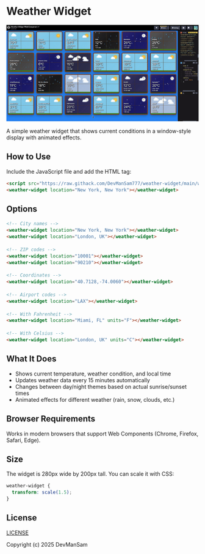 # Weather Widget

![Weather Widget Codepen Examples](weatherwidget.gif)

A simple weather widget that shows current conditions in a window-style display with animated effects.

## How to Use

Include the JavaScript file and add the HTML tag:

```html
<script src="https://raw.githack.com/DevManSam777/weather-widget/main/weather-widget.js"></script>
<weather-widget location="New York, New York"></weather-widget>
```

## Options

```html
<!-- City names -->
<weather-widget location="New York, New York"></weather-widget>
<weather-widget location="London, UK"></weather-widget>

<!-- ZIP codes -->
<weather-widget location="10001"></weather-widget>
<weather-widget location="90210"></weather-widget>

<!-- Coordinates -->
<weather-widget location="40.7128,-74.0060"></weather-widget>

<!-- Airport codes -->
<weather-widget location="LAX"></weather-widget>

<!-- With Fahrenheit -->
<weather-widget location="Miami, FL" units="F"></weather-widget>

<!-- With Celsius -->
<weather-widget location="London, UK" units="C"></weather-widget>
```

## What It Does

- Shows current temperature, weather condition, and local time
- Updates weather data every 15 minutes automatically  
- Changes between day/night themes based on actual sunrise/sunset times
- Animated effects for different weather (rain, snow, clouds, etc.)

## Browser Requirements

Works in modern browsers that support Web Components (Chrome, Firefox, Safari, Edge).

## Size

The widget is 280px wide by 200px tall. You can scale it with CSS:

```css
weather-widget {
  transform: scale(1.5);
}
```

## License

[LICENSE](LICENSE)  

Copyright (c) 2025 DevManSam
